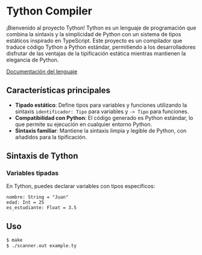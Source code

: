 # Tython Compiler

¡Bienvenido al proyecto Tython! Tython es un lenguaje de programación que combina la sintaxis y la simplicidad de Python con un sistema de tipos estáticos inspirado en TypeScript. Este proyecto es un compilador que traduce código Tython a Python estándar, permitiendo a los desarrolladores disfrutar de las ventajas de la tipificación estática mientras mantienen la elegancia de Python.

[Documentación del lenguaje](https://docs.google.com/document/d/1Df3-vDP0FzC4vGEwYxyu77usp58RyxJmNA0vjTvJ3tw/edit?usp=sharing)

## Características principales

- **Tipado estático**: Define tipos para variables y funciones utilizando la sintaxis `identificador: Tipo` para variables y `-> Tipo` para funciones.
- **Compatibilidad con Python**: El código generado es Python estándar, lo que permite su ejecución en cualquier entorno Python.
- **Sintaxis familiar**: Mantiene la sintaxis limpia y legible de Python, con añadidos para la tipificación.

## Sintaxis de Tython

### Variables tipadas

En Tython, puedes declarar variables con tipos específicos:

```tython
nombre: String = "Juan"
edad: Int = 25
es_estudiante: Float = 3.5
```
## Uso

```bash
$ make
$ ./scanner.out example.ty
```